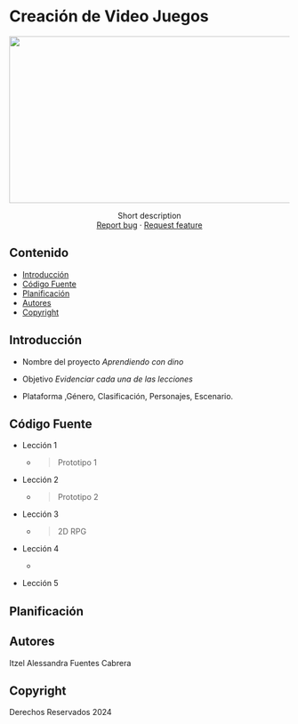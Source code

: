 # Creación de Video Juegos
<p align="center">
    <img src="![image](https://github.com/user-attachments/assets/fcc0369e-3cdc-4f70-8e6b-c47032c8f7e1)" alt="Logo" width=1200 height=300>

  <p align="center">
    Short description
    <br>
    <a href="https://reponame/issues/new?template=bug.md">Report bug</a>
    ·
    <a href="https://reponame/issues/new?template=feature.md&labels=feature">Request feature</a>
  </p>
</p>


## Contenido

- [Introducción](#introducción)
- [Código Fuente](#código-fuente)
- [Planificación](#planificación)
- [Autores](#autores)
- [Copyright](#copyright)


## Introducción

- Nombre del proyecto *Aprendiendo con dino*
  
- Objetivo
  *Evidenciar cada una de las lecciones*
- Plataforma ,Género, Clasificación, Personajes, Escenario.
  


## Código Fuente

* Lección 1
  * > Prototipo 1
* Lección 2
  * > Prototipo 2
* Lección 3
  * > 2D RPG
* Lección 4
  * > 
* Lección 5
  


## Planificación


## Autores
Itzel Alessandra Fuentes Cabrera

## Copyright
Derechos Reservados 2024
